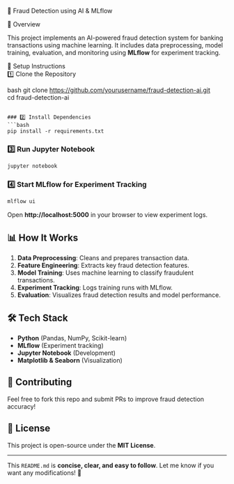 🚀 Fraud Detection using AI & MLflow  

📌 Overview  

This project implements an AI-powered fraud detection system for banking transactions using machine learning. It includes data preprocessing, model training, evaluation, and monitoring using **MLflow** for experiment tracking.  

🔧 Setup Instructions  
1️⃣ Clone the Repository  

bash
git clone https://github.com/yourusername/fraud-detection-ai.git  
cd fraud-detection-ai  
```

### 2️⃣ Install Dependencies  
```bash
pip install -r requirements.txt  
```

### 3️⃣ Run Jupyter Notebook  
```bash
jupyter notebook  
```

### 4️⃣ Start MLflow for Experiment Tracking  
```bash
mlflow ui  
```
Open **http://localhost:5000** in your browser to view experiment logs.  

## 📊 How It Works  
1. **Data Preprocessing**: Cleans and prepares transaction data.  
2. **Feature Engineering**: Extracts key fraud detection features.  
3. **Model Training**: Uses machine learning to classify fraudulent transactions.  
4. **Experiment Tracking**: Logs training runs with MLflow.  
5. **Evaluation**: Visualizes fraud detection results and model performance.  

## 🛠 Tech Stack  
- **Python** (Pandas, NumPy, Scikit-learn)  
- **MLflow** (Experiment tracking)  
- **Jupyter Notebook** (Development)  
- **Matplotlib & Seaborn** (Visualization)  

## 🤝 Contributing  
Feel free to fork this repo and submit PRs to improve fraud detection accuracy!  

## 📜 License  
This project is open-source under the **MIT License**.  

---

This `README.md` is **concise, clear, and easy to follow**. Let me know if you want any modifications! 🚀
